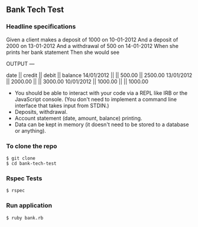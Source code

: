 ## Bank Tech Test
### Headline specifications

Given a client makes a deposit of 1000 on 10-01-2012 
And a deposit of 2000 on 13-01-2012 
And a withdrawal of 500 on 14-01-2012 
When she prints her bank statement
Then she would see

OUTPUT —

date || credit || debit || balance
14/01/2012 || || 500.00 || 2500.00
13/01/2012 || 2000.00 || || 3000.00
10/01/2012 || 1000.00 || || 1000.00


* You should be able to interact with your code via a REPL like IRB or the JavaScript console. (You don't need to implement a command line interface that takes input from STDIN.)
* Deposits, withdrawal.
* Account statement (date, amount, balance) printing.
* Data can be kept in memory (it doesn't need to be stored to a database or anything).


### To clone the repo
```shell
$ git clone 
$ cd bank-tech-test
```
### Rspec Tests
```shell
$ rspec
```
### Run application
```REPL
$ ruby bank.rb
```